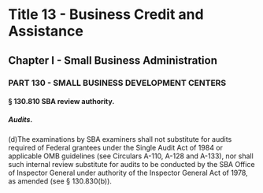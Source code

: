 
# Title 13 - Business Credit and Assistance
## Chapter I - Small Business Administration
### PART 130 - SMALL BUSINESS DEVELOPMENT CENTERS
#### § 130.810 SBA review authority.
##### Audits.

(d)The examinations by SBA examiners shall not substitute for audits required of Federal grantees under the Single Audit Act of 1984 or applicable OMB guidelines (see Circulars A-110, A-128 and A-133), nor shall such internal review substitute for audits to be conducted by the SBA Office of Inspector General under authority of the Inspector General Act of 1978, as amended (see § 130.830(b)).
